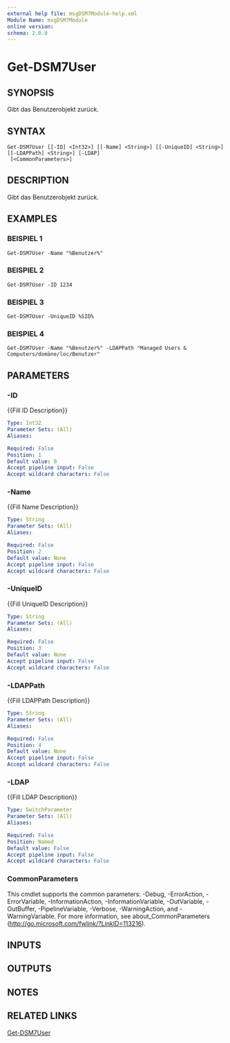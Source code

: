 ```yaml
---
external help file: msgDSM7Module-help.xml
Module Name: msgDSM7Module
online version:
schema: 2.0.0
---
```


# Get-DSM7User

## SYNOPSIS
Gibt das Benutzerobjekt zurück.

## SYNTAX

```
Get-DSM7User [[-ID] <Int32>] [[-Name] <String>] [[-UniqueID] <String>] [[-LDAPPath] <String>] [-LDAP]
 [<CommonParameters>]
```

## DESCRIPTION
Gibt das Benutzerobjekt zurück.

## EXAMPLES

### BEISPIEL 1
```
Get-DSM7User -Name "%Benutzer%"
```

### BEISPIEL 2
```
Get-DSM7User -ID 1234
```

### BEISPIEL 3
```
Get-DSM7User -UniqueID %SID%
```

### BEISPIEL 4
```
Get-DSM7User -Name "%Benutzer%" -LDAPPath "Managed Users & Computers/domäne/loc/Benutzer"
```

## PARAMETERS

### -ID
{{Fill ID Description}}

```yaml
Type: Int32
Parameter Sets: (All)
Aliases:

Required: False
Position: 1
Default value: 0
Accept pipeline input: False
Accept wildcard characters: False
```

### -Name
{{Fill Name Description}}

```yaml
Type: String
Parameter Sets: (All)
Aliases:

Required: False
Position: 2
Default value: None
Accept pipeline input: False
Accept wildcard characters: False
```

### -UniqueID
{{Fill UniqueID Description}}

```yaml
Type: String
Parameter Sets: (All)
Aliases:

Required: False
Position: 3
Default value: None
Accept pipeline input: False
Accept wildcard characters: False
```

### -LDAPPath
{{Fill LDAPPath Description}}

```yaml
Type: String
Parameter Sets: (All)
Aliases:

Required: False
Position: 4
Default value: None
Accept pipeline input: False
Accept wildcard characters: False
```

### -LDAP
{{Fill LDAP Description}}

```yaml
Type: SwitchParameter
Parameter Sets: (All)
Aliases:

Required: False
Position: Named
Default value: False
Accept pipeline input: False
Accept wildcard characters: False
```

### CommonParameters
This cmdlet supports the common parameters: -Debug, -ErrorAction, -ErrorVariable, -InformationAction, -InformationVariable, -OutVariable, -OutBuffer, -PipelineVariable, -Verbose, -WarningAction, and -WarningVariable.
For more information, see about_CommonParameters (http://go.microsoft.com/fwlink/?LinkID=113216).

## INPUTS

## OUTPUTS

## NOTES

## RELATED LINKS

[Get-DSM7User]()

